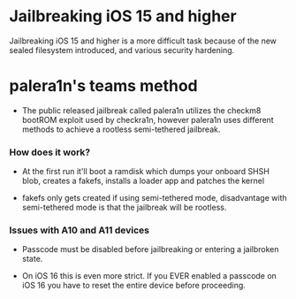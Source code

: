 # Jailbreaking iOS 15 and higher

Jailbreaking iOS 15 and higher is a more difficult task because of the new sealed filesystem introduced, and various security hardening.


# palera1n's teams method
- The public released jailbreak called palera1n utilizes the checkm8 bootROM exploit used by checkra1n, however palera1n uses different methods to achieve a rootless semi-tethered jailbreak.

### How does it work?

- At the first run it'll boot a ramdisk which dumps your onboard SHSH blob, creates a fakefs, installs a loader app and patches the kernel

- fakefs only gets created if using semi-tethered mode, disadvantage with semi-tethered mode is that the jailbreak will be rootless.

### Issues with A10 and A11 devices

- Passcode must be disabled before jailbreaking or entering a jailbroken state.

- On iOS 16 this is even more strict. If you EVER enabled a passcode on iOS 16 you have to reset the entire device before proceeding.
